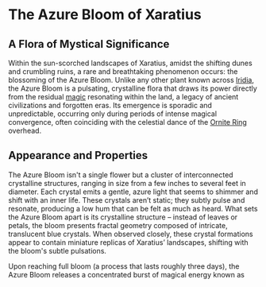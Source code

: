 # The Azure Bloom of Xaratius

## A Flora of Mystical Significance

Within the sun-scorched landscapes of Xaratius, amidst the shifting dunes and crumbling ruins, a rare and breathtaking phenomenon occurs: the blossoming of the Azure Bloom. Unlike any other plant known across [Iridia](/geography/world/iridia.md), the Azure Bloom is a pulsating, crystalline flora that draws its power directly from the residual [magic](/structure/mechanic/magic.md) resonating within the land, a legacy of ancient civilizations and forgotten eras. Its emergence is sporadic and unpredictable, occurring only during periods of intense magical convergence, often coinciding with the celestial dance of the [Ornite Ring](/geography/scale/ornite-ring.md) overhead.

## Appearance and Properties

The Azure Bloom isn't a single flower but a cluster of interconnected crystalline structures, ranging in size from a few inches to several feet in diameter. Each crystal emits a gentle, azure light that seems to shimmer and shift with an inner life. These crystals aren’t static; they subtly pulse and resonate, producing a low hum that can be felt as much as heard.  What sets the Azure Bloom apart is its crystalline structure – instead of leaves or petals, the bloom presents fractal geometry composed of intricate, translucent blue crystals. When observed closely, these crystal formations appear to contain miniature replicas of Xaratius’ landscapes, shifting with the bloom's subtle pulsations.

Upon reaching full bloom (a process that lasts roughly three days), the Azure Bloom releases a concentrated burst of magical energy known as 
